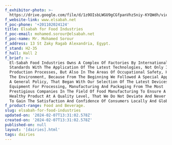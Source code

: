 ```yaml
---
f_exhibitor-photo: >-
  https://drive.google.com/file/d/1z0OIsbLWGU9gCGfpanVhzSniy-KYQWdh/view?usp=drive_link
f_website-link: www.elsabah.net
f_poc-phone: '+201102024124'
title: Elsabah for Food Industries
f_poc-email: mohamed.sorour@elsabah.net
f_poc-name: Mr. Mohamed Sorour
f_address: 13 St Zaky Ragab Alexandria, Egypt.
f_stand: H2-35
f_hall: Hall 2
f_brief: >-
  El-Sabah Food Industries Owns A Complex Of Factories By International
  Standards With The Application Of The Latest Technologies, Not Only In
  Production Processes, But Also In The Areas Of Occupational Safety, Health And
  The Environment, Because From The Beginning We Followed A Special Approach And
  A General Policy, That Began With Our Selection Of The Latest Devices And
  Equipment For Processing, Manufacturing And Packaging From The Most
  Prestigious Companies In The Field Of Food Manufacturing To Ensure A Safe And
  Healthy Product At A Quality Level, That We Do Not Deviate And Never Give Up
  To Gain The Satisfaction And Confidence Of Consumers Locally And Globally.
f_product-range: Food and Beverage.
slug: elsabah-for-food-industries
updated-on: '2024-02-07T13:31:02.578Z'
created-on: '2024-02-07T13:31:02.578Z'
published-on: null
layout: '[dairies].html'
tags: dairies
---
```



